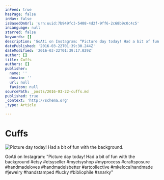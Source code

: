 ```yaml
---
inFeed: true
hasPage: false
inNav: false
isBasedOnUrl: 'urn:uuid:7b949fc3-5408-4d2f-9ff6-2c68b9c0c4c5'
inLanguage: null
starred: false
keywords: []
description: 'GoAti on Instagram: “Picture day today! Had a bit of fun with the background #etsy #etsyseller #myetsyshop #myprocess #craftsposure #handmadeloves #handmadeisbetter #artcollective #mkelocalhandmade #jewelry #handstamped #lucky #bibliophile #snarky”'
datePublished: '2016-03-22T01:39:30.244Z'
dateModified: '2016-03-22T01:39:17.029Z'
author: []
title: Cuffs
authors: []
publisher:
  name: ''
  domain: ''
  url: null
  favicon: null
sourcePath: _posts/2016-03-22-cuffs.md
published: true
_context: 'http://schema.org'
_type: Article

---
```

# Cuffs
![Picture day today! Had a bit of fun with the background.](https://s3-us-west-2.amazonaws.com/the-grid-img/p/24912dd1a34ad605d80c43492c8ad984b03ba2f8.jpg)

GoAti on Instagram: "Picture day today! Had a bit of fun with the background \#etsy \#etsyseller \#myetsyshop \#myprocess \#craftsposure \#handmadeloves \#handmadeisbetter \#artcollective \#mkelocalhandmade \#jewelry \#handstamped \#lucky \#bibliophile \#snarky"